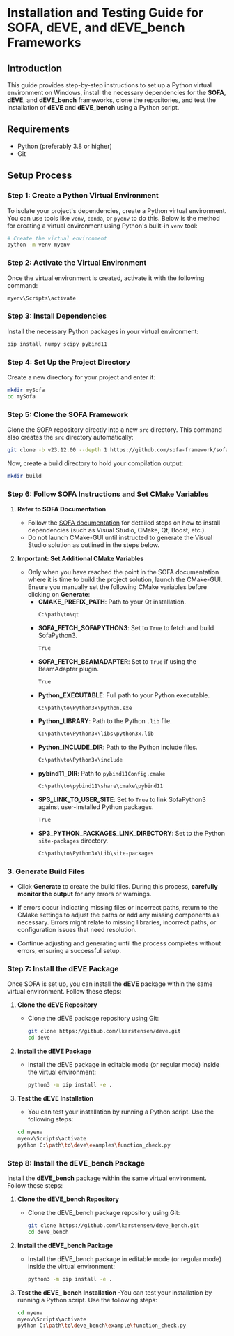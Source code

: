 # Installation and Testing Guide for SOFA, dEVE, and dEVE_bench Frameworks

## Introduction

This guide provides step-by-step instructions to set up a Python virtual environment on Windows, install the necessary dependencies for the **SOFA**, **dEVE**, and **dEVE_bench** frameworks, clone the repositories, and test the installation of **dEVE** and **dEVE_bench** using a Python script.

## Requirements

- Python (preferably 3.8 or higher)
- Git

## Setup Process

### Step 1: Create a Python Virtual Environment

To isolate your project's dependencies, create a Python virtual environment. You can use tools like `venv`, `conda`, or `pyenv` to do this. Below is the method for creating a virtual environment using Python's built-in `venv` tool:

```bash
# Create the virtual environment
python -m venv myenv
```

### Step 2: Activate the Virtual Environment

Once the virtual environment is created, activate it with the following command:

```bash
myenv\Scripts\activate
```

### Step 3: Install Dependencies

Install the necessary Python packages in your virtual environment:

```bash
pip install numpy scipy pybind11
```

### Step 4: Set Up the Project Directory

Create a new directory for your project and enter it:
```bash
mkdir mySofa
cd mySofa
```

### Step 5: Clone the SOFA Framework

Clone the SOFA repository directly into a new `src` directory. This command also creates the `src` directory automatically:

```bash
git clone -b v23.12.00 --depth 1 https://github.com/sofa-framework/sofa.git src
```
Now, create a build directory to hold your compilation output:
```bash
mkdir build
```
### Step 6: Follow SOFA Instructions and Set CMake Variables

1. **Refer to SOFA Documentation**
   - Follow the [SOFA documentation](https://sofa-framework.github.io/doc/getting-started/build/windows/) for detailed steps on how to install dependencies (such as Visual Studio, CMake, Qt, Boost, etc.).
   - Do not launch CMake-GUI until instructed to generate the Visual Studio solution as outlined in the steps below.

2. **Important: Set Additional CMake Variables**
   - Only when you have reached the point in the SOFA documentation where it is time to build the project solution, launch the CMake-GUI. Ensure you manually set the following CMake variables before clicking on **Generate**:
     - **CMAKE_PREFIX_PATH**: Path to your Qt installation.
       ```bash
       C:\path\to\qt
       ```
     - **SOFA_FETCH_SOFAPYTHON3**: Set to `True` to fetch and build SofaPython3.
       ```bash
       True
       ```
     - **SOFA_FETCH_BEAMADAPTER**: Set to `True` if using the BeamAdapter plugin.
       ```bash
       True
       ```
     - **Python_EXECUTABLE**: Full path to your Python executable.
       ```bash
       C:\path\to\Python3x\python.exe
       ```
     - **Python_LIBRARY**: Path to the Python `.lib` file.
       ```bash
       C:\path\to\Python3x\libs\python3x.lib
       ```
     - **Python_INCLUDE_DIR**: Path to the Python include files.
       ```bash
       C:\path\to\Python3x\include
       ```
     - **pybind11_DIR**: Path to `pybind11Config.cmake`
       ```bash
       C:\path\to\pybind11\share\cmake\pybind11
       ```
     - **SP3_LINK_TO_USER_SITE**: Set to `True` to link SofaPython3 against user-installed Python packages.
       ```bash
       True
       ```
     - **SP3_PYTHON_PACKAGES_LINK_DIRECTORY**: Set to the Python `site-packages` directory.
       ```bash
       C:\path\to\Python3x\Lib\site-packages
       ```
### 3. Generate Build Files
- Click **Generate** to create the build files. During this process, **carefully monitor the output** for any errors or warnings.

- If errors occur indicating missing files or incorrect paths, return to the CMake settings to adjust the paths or add any missing components as necessary. Errors might relate to missing libraries, incorrect paths, or configuration issues that need resolution.

- Continue adjusting and generating until the process completes without errors, ensuring a successful setup.


### Step 7: Install the dEVE Package

Once SOFA is set up, you can install the **dEVE** package within the same virtual environment. Follow these steps:

1. **Clone the dEVE Repository**
   - Clone the dEVE package repository using Git:
     ```bash
     git clone https://github.com/lkarstensen/deve.git
     cd deve
     ```

2. **Install the dEVE Package**
   - Install the dEVE package in editable mode (or regular mode) inside the virtual environment:
     ```bash
     python3 -m pip install -e .
     ```

3. **Test the dEVE Installation**
   - You can test your installation by running a Python script. Use the following steps:
   ```bash
   cd myenv
   myenv\Scripts\activate
   python C:\path\to\deve\examples\function_check.py
    ```

### Step 8: Install the dEVE_bench Package

Install the **dEVE_bench** package within the same virtual environment. Follow these steps:

1. **Clone the dEVE_bench Repository**
   - Clone the dEVE_bench package repository using Git:
     ```bash
     git clone https://github.com/lkarstensen/deve_bench.git
     cd deve_bench
     ```

2. **Install the dEVE_bench Package**
   - Install the dEVE_bench package in editable mode (or regular mode) inside the virtual environment:
     ```bash
     python3 -m pip install -e .
     ```
3. **Test the dEVE_ bench Installation**
   -You can test your installation by running a Python script. Use the following steps:
   ```bash
   cd myenv
   myenv\Scripts\activate
   python C:\path\to\deve_bench\example\function_check.py
    ```




